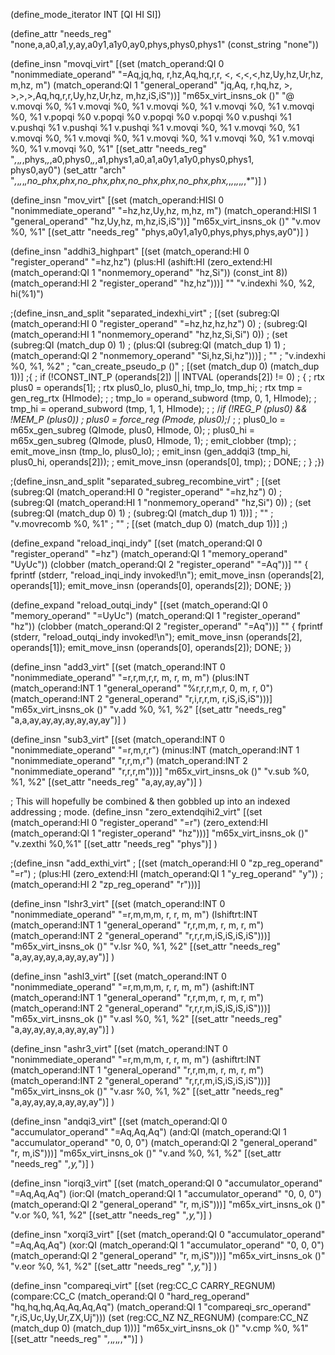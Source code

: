 (define_mode_iterator INT [QI HI SI])

(define_attr "needs_reg" "none,a,a0,a1,y,ay,a0y1,a1y0,ay0,phys,phys0,phys1"
  (const_string "none"))

(define_insn "movqi_virt"
  [(set (match_operand:QI 0 "nonimmediate_operand"
      "=Aq,jq,hq, r,hz,Aq,hq,r,r, <, <,<,<,hz,Uy,hz,Ur,hz, m,hz, m")
        (match_operand:QI 1 "general_operand"
       "jq,Aq, r,hq,hz, >, >,>,>,Aq,hq,r,r,Uy,hz,Ur,hz, m,hz,iS,iS"))]
  "m65x_virt_insns_ok ()"
  "@
  v.movqi %0, %1
  v.movqi %0, %1
  v.movqi %0, %1
  v.movqi %0, %1
  v.movqi %0, %1
  v.popqi %0
  v.popqi %0
  v.popqi %0
  v.popqi %0
  v.pushqi %1
  v.pushqi %1
  v.pushqi %1
  v.pushqi %1
  v.movqi %0, %1
  v.movqi %0, %1
  v.movqi %0, %1
  v.movqi %0, %1
  v.movqi %0, %1
  v.movqi %0, %1
  v.movqi %0, %1
  v.movqi %0, %1"
  [(set_attr "needs_reg"
     "*,*,*,*,phys,*,*,a0,phys0,*,*,a1,phys1,a0,a1,a0y1,a1y0,phys0,phys1,\
      phys0,ay0")
   (set_attr "arch"
     "*,*,*,*,*,no_phx,phx,no_phx,phx,no_phx,phx,no_phx,phx,*,*,*,*,*,*,*,*")]
)

(define_insn "mov<mode>_virt"
  [(set (match_operand:HISI 0 "nonimmediate_operand" "=hz,hz,Uy,hz, m,hz, m")
        (match_operand:HISI 1 "general_operand"       "hz,Uy,hz, m,hz,iS,iS"))]
  "m65x_virt_insns_ok ()"
  "v.mov<mode> %0, %1"
  [(set_attr "needs_reg" "phys,a0y1,a1y0,phys,phys,phys,ay0")]
)

(define_insn "addhi3_highpart"
  [(set (match_operand:HI 0 "register_operand"                  "=hz,hz")
        (plus:HI (ashift:HI
                   (zero_extend:HI
                     (match_operand:QI 1 "nonmemory_operand"     "hz,Si"))
                   (const_int 8))
                 (match_operand:HI 2 "register_operand"          "hz,hz")))]
  ""
  "v.indexhi %0, %2, hi(%1)")

;(define_insn_and_split "separated_indexhi_virt"
;  [(set (subreg:QI (match_operand:HI 0 "register_operand" "=hz,hz,hz,hz") 0)
;        (subreg:QI (match_operand:HI 1 "nonmemory_operand" "hz,hz,Si,Si") 0))
;   (set (subreg:QI (match_dup 0) 1)
;        (plus:QI (subreg:QI (match_dup 1) 1)
;                 (match_operand:QI 2 "nonmemory_operand"   "Si,hz,Si,hz")))]
;  ""
;  "v.indexhi %0, %1, %2"
;  "can_create_pseudo_p ()"
;  [(set (match_dup 0) (match_dup 1))]
;{
;  if (!CONST_INT_P (operands[2]) || INTVAL (operands[2]) != 0)
;    {
;      rtx plus0 = operands[1];
;      rtx plus0_lo, plus0_hi, tmp_lo, tmp_hi;
;      rtx tmp = gen_reg_rtx (HImode);
;
;      tmp_lo = operand_subword (tmp, 0, 1, HImode);
;      tmp_hi = operand_subword (tmp, 1, 1, HImode);
;
;      /*if (!REG_P (plus0) && !MEM_P (plus0))
;        plus0 = force_reg (Pmode, plus0);*/
;
;      plus0_lo = m65x_gen_subreg (QImode, plus0, HImode, 0);
;      plus0_hi = m65x_gen_subreg (QImode, plus0, HImode, 1);
;      emit_clobber (tmp);
;      emit_move_insn (tmp_lo, plus0_lo);
;      emit_insn (gen_addqi3 (tmp_hi, plus0_hi, operands[2]));
;      emit_move_insn (operands[0], tmp);
;      DONE;
;    }
;})

;(define_insn_and_split "separated_subreg_recombine_virt"
;  [(set (subreg:QI (match_operand:HI 0 "register_operand" "=hz,hz") 0)
;        (subreg:QI (match_operand:HI 1 "nonmemory_operand" "hz,Si") 0))
;   (set (subreg:QI (match_dup 0) 1)
;        (subreg:QI (match_dup 1) 1))]
;  ""
;  "v.movrecomb %0, %1"
;  ""
;  [(set (match_dup 0) (match_dup 1))]
;)

(define_expand "reload_inqi_indy"
  [(set (match_operand:QI 0 "register_operand" "=hz")
        (match_operand:QI 1 "memory_operand"    "UyUc"))
   (clobber (match_operand:QI 2 "register_operand" "=Aq"))]
  ""
{
  fprintf (stderr, "reload_inqi_indy invoked!\n");
  emit_move_insn (operands[2], operands[1]);
  emit_move_insn (operands[0], operands[2]);
  DONE;
})

(define_expand "reload_outqi_indy"
  [(set (match_operand:QI 0 "memory_operand"     "=UyUc")
        (match_operand:QI 1 "register_operand"      "hz"))
   (clobber (match_operand:QI 2 "register_operand" "=Aq"))]
  ""
{
  fprintf (stderr, "reload_outqi_indy invoked!\n");
  emit_move_insn (operands[2], operands[1]);
  emit_move_insn (operands[0], operands[2]);
  DONE;
})

(define_insn "add<mode>3_virt"
  [(set (match_operand:INT 0 "nonimmediate_operand"
                                                   "=r,r,m,r,r, m, r, m, m")
        (plus:INT (match_operand:INT 1 "general_operand"
                                                   "%r,r,r,m,r, 0, m, r, 0")
                  (match_operand:INT 2 "general_operand"
                                                    "r,i,r,r,m, r,iS,iS,iS")))]
  "m65x_virt_insns_ok ()"
  "v.add<mode> %0, %1, %2"
  [(set_attr "needs_reg" "a,a,ay,ay,ay,ay,ay,ay,ay")]
)

(define_insn "sub<mode>3_virt"
  [(set (match_operand:INT 0 "nonimmediate_operand"           "=r,m,r,r")
        (minus:INT (match_operand:INT 1 "nonimmediate_operand" "r,r,m,r")
                   (match_operand:INT 2 "nonimmediate_operand" "r,r,r,m")))]
  "m65x_virt_insns_ok ()"
  "v.sub<mode> %0, %1, %2"
  [(set_attr "needs_reg" "a,ay,ay,ay")]
)

; This will hopefully be combined & then gobbled up into an indexed addressing
; mode.
(define_insn "zero_extendqihi2_virt"
  [(set (match_operand:HI 0 "register_operand"                "=r")
        (zero_extend:HI (match_operand:QI 1 "register_operand" "hz")))]
  "m65x_virt_insns_ok ()"
  "v.zexthi %0,%1"
  [(set_attr "needs_reg" "phys")]
)

;(define_insn "add_exthi_virt"
;  [(set (match_operand:HI 0 "zp_reg_operand" "=r")
;        (plus:HI (zero_extend:HI (match_operand:QI 1 "y_reg_operand" "y"))
;                 (match_operand:HI 2 "zp_reg_operand" "r")))]

(define_insn "lshr<mode>3_virt"
  [(set (match_operand:INT 0 "nonimmediate_operand"  "=r,m,m,m, r, r, m, m")
        (lshiftrt:INT (match_operand:INT 1 "general_operand"
                                                      "r,r,m,m, r, m, r, m")
                      (match_operand:INT 2 "general_operand"
                                                      "r,r,r,m,iS,iS,iS,iS")))]
  "m65x_virt_insns_ok ()"
  "v.lsr<mode> %0, %1, %2"
  [(set_attr "needs_reg" "a,ay,ay,ay,a,ay,ay,ay")]
)

(define_insn "ashl<mode>3_virt"
  [(set (match_operand:INT 0 "nonimmediate_operand"  "=r,m,m,m, r, r, m, m")
        (ashift:INT (match_operand:INT 1 "general_operand"
                                                      "r,r,m,m, r, m, r, m")
                    (match_operand:INT 2 "general_operand"
                                                      "r,r,r,m,iS,iS,iS,iS")))]
  "m65x_virt_insns_ok ()"
  "v.asl<mode> %0, %1, %2"
  [(set_attr "needs_reg" "a,ay,ay,ay,a,ay,ay,ay")]
)

(define_insn "ashr<mode>3_virt"
  [(set (match_operand:INT 0 "nonimmediate_operand"  "=r,m,m,m, r, r, m, m")
        (ashiftrt:INT (match_operand:INT 1 "general_operand"
                                                      "r,r,m,m, r, m, r, m")
                      (match_operand:INT 2 "general_operand"
                                                      "r,r,r,m,iS,iS,iS,iS")))]
  "m65x_virt_insns_ok ()"
  "v.asr<mode> %0, %1, %2"
  [(set_attr "needs_reg" "a,ay,ay,ay,a,ay,ay,ay")]
)

(define_insn "andqi3_virt"
  [(set (match_operand:QI 0 "accumulator_operand"         "=Aq,Aq,Aq")
        (and:QI (match_operand:QI 1 "accumulator_operand"   "0, 0, 0")
                (match_operand:QI 2 "general_operand"       "r, m,iS")))]
  "m65x_virt_insns_ok ()"
  "v.and %0, %1, %2"
  [(set_attr "needs_reg" "*,y,*")]
)

(define_insn "iorqi3_virt"
  [(set (match_operand:QI 0 "accumulator_operand"         "=Aq,Aq,Aq")
        (ior:QI (match_operand:QI 1 "accumulator_operand"   "0, 0, 0")
                (match_operand:QI 2 "general_operand"       "r, m,iS")))]
  "m65x_virt_insns_ok ()"
  "v.or %0, %1, %2"
  [(set_attr "needs_reg" "*,y,*")]
)

(define_insn "xorqi3_virt"
  [(set (match_operand:QI 0 "accumulator_operand"         "=Aq,Aq,Aq")
        (xor:QI (match_operand:QI 1 "accumulator_operand"   "0, 0, 0")
                (match_operand:QI 2 "general_operand"       "r, m,iS")))]
  "m65x_virt_insns_ok ()"
  "v.eor %0, %1, %2"
  [(set_attr "needs_reg" "*,y,*")]
)

(define_insn "compareqi_virt"
  [(set (reg:CC_C CARRY_REGNUM)
        (compare:CC_C (match_operand:QI 0 "hard_reg_operand"
                                                      "hq,hq,hq,Aq,Aq,Aq,Aq")
                      (match_operand:QI 1 "compareqi_src_operand"
                                                       "r,iS,Uc,Uy,Ur,ZX,Uj")))
   (set (reg:CC_NZ NZ_REGNUM)
        (compare:CC_NZ (match_dup 0) (match_dup 1)))]
  "m65x_virt_insns_ok ()"
  "v.cmp %0, %1"
  [(set_attr "needs_reg" "*,*,*,*,*,*,*")]
)
